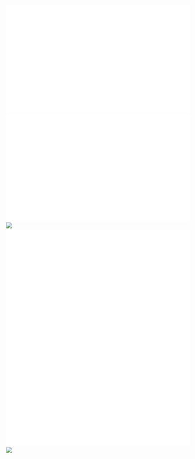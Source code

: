 <div align="left">
<!--
https://github.community/t/support-theme-context-for-images-in-light-vs-dark-mode/147981/84
-->
<a href="https://github.com/lovinoes/github-stats#gh-dark-mode-only">
<img src="https://github.com/lovinoes/github-stats/blob/master/generated/overview.svg#gh-dark-mode-only" />
<img src="https://github.com/lovinoes/github-stats/blob/master/generated/languages.svg#gh-dark-mode-only" />
<img src="https://counter.max.srl/get/@lovinoes?theme=asoul">
</a>
<a href="https://github.com/lovinoes/github-stats#gh-light-mode-only">
<img src="https://github.com/lovinoes/github-stats/blob/master/generated/overview.svg#gh-dark-mode-only#gh-light-mode-only" />
<img src="https://github.com/lovinoes/github-stats/blob/master/generated/languages.svg#gh-dark-mode-only#gh-light-mode-only" />
<img src="https://counter.max.srl/get/@lovinoes?theme=asoul">
</a>
</div>
